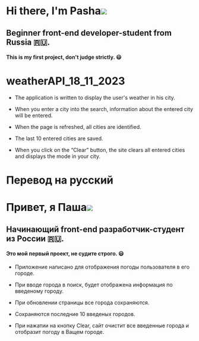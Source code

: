 # Hi there, I'm Pasha![](https://github.com/blackcater/blackcater/raw/main/images/Hi.gif)

## Beginner front-end developer-student from Russia 🇷🇺.

#### This is my first project, don't judge strictly. 😃

# weatherAPI_18_11_2023

- The application is written to display the user's weather in his city.

- When you enter a city into the search, information about the entered city will be entered.

- When the page is refreshed, all cities are identified.

- The last 10 entered cities are saved.

- When you click on the “Clear” button, the site clears all entered cities and displays the mode in your city.

# Перевод на русский

# Привет, я Паша![](https://github.com/blackcater/blackcater/raw/main/images/Hi.gif)

## Начинающий front-end разработчик-студент из России 🇷🇺.

#### Это мой первый проект, не судите строго. 😃

- Приложение написано для отображения погоды пользователя в его городе.

- При вводе города в поиск, будет отображена информация по введеному городу.

- При обновлении страницы все города сохраняются.

- Сохраняются последние 10 введеных городов.

- При нажатии на кнопку Clear, сайт очистит все введенные города и отобразит погоду в Ващем городе.
